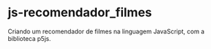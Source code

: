 # js-recomendador_filmes
Criando um recomendador de filmes na linguagem JavaScript, com a biblioteca p5js.
